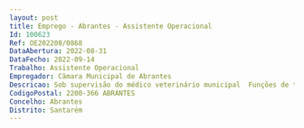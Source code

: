 ```yaml
--- 
layout: post
title: Emprego - Abrantes - Assistente Operacional
Id: 100623
Ref: OE202208/0868
DataAbertura: 2022-08-31
DataFecho: 2022-09-14
Trabalho: Assistente Operacional
Empregador: Câmara Municipal de Abrantes
Descricao: Sob supervisão do médico veterinário municipal  Funções de técnico(a) de cuidados veterinários  Proceder aos tratamentos ou ações de profilaxia médico sanitária dos animais alojados  Capturar e recolher animais abandonados, vadios ou errantes  Participar ativamente na promoção da adoção  Recolher cadáveres de animais de companhia na via ou lugares públicos  Efetuar a receção, mediante pagamento da tarifa respetiva, de cadáveres de animais de companhia, de particulares  Colaborar no processo de eliminação de cadáveres de animais de companhia (incineração enterramento, conforme disposições legais aplicáveis)  Participar nas ações de controlo da população canina e felídea dos Municípios  Zelar pelo bem estar animal  Proceder à observação diária de todos os animais alojados no Canil Gatil informando o Médico Veterinário Municipal sempre que haja indícios de alterações de comportamento e ou fisiológicas  Proceder à alimentação dos animais alojados  Efetuar o controlo sanitário determinado pelo Médico Veterinário Municipal  Zelar pelo cumprimento dos adequados padrões de higiene, no que respeita à respetiva higiene pessoal, às instalações e estruturas de apoio ao maneio e tratamento dos animais, bem como, às áreas, instalações e equipamentos adjacentes, nomeadamente, às áreas de acesso ao público.Competências essenciais Organização e Método de Trabalho Trabalho de Equipa e Cooperação Relacionamento Interpessoal Iniciativa e Autonomia Responsabilidade e compromisso com o serviço.
CodigoPostal: 2200-366 ABRANTES
Concelho: Abrantes
Distrito: Santarém
--- 
```

